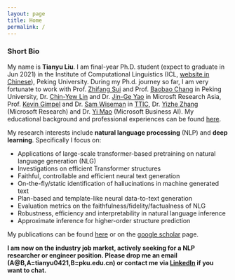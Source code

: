 ```yaml
---
layout: page
title: Home
permalink: /
---
```

### Short Bio 
My name is **Tianyu Liu**. I am final-year Ph.D. student (expect to graduate in Jun 2021) in the Institute of Computational Linguistics (ICL, [website in Chinese](http://icl.pku.edu.cn/)), Peking University. During my Ph.d. journey so far, I am very fortunate to work with Prof. [Zhifang Sui](https://icl.pku.edu.cn/cy/szf/ywb/index.htm) and Prof. [Baobao Chang](https://eecs.pku.edu.cn/info/1501/6756.htm) in Peking University, Dr. [Chin-Yew Lin](https://www.microsoft.com/en-us/research/people/cyl/) and Dr. [Jin-Ge Yao](https://www.semanticscholar.org/author/Jin-Ge-Yao/145949061) in Microsft Research Asia, Prof. [Kevin Gimpel](https://ttic.uchicago.edu/~kgimpel/) and Dr. [Sam Wiseman](https://swiseman.github.io/) in [TTIC](https://www.ttic.edu/), Dr. [Yizhe Zhang](https://dreasysnail.github.io/) (Microsoft Research) and Dr. [Yi Mao](https://www.microsoft.com/en-us/research/people/maoyi/) (Microsoft Business AI). My educational background and professional experiences can be found [here](/about).

My research interests include **natural language processing** (NLP) and **deep learning**. Specifically I focus on:
- Applications of large-scale transformer-based pretraining on natural language generation (NLG)
- Investigations on efficient Transformer structures
- Faithful, controllable and efficient neural text generation
- On-the-fly/static identification of hallucinations in machine generated text
- Plan-based and template-like neural data-to-text generation
- Evaluation metrics on the faithfulness/fidelity/factualness of NLG
- Robustness, efficiency and interpretability in natural language inference
- Approximate inference for higher-order structure prediction

My publications can be found [here](/publications) or on the [google scholar](https://scholar.google.com/citations?user=6hHbBwwAAAAJ) page.

**I am now on the industry job market, actively seeking for a NLP researcher or engineer position. Please drop me an email (A@B,A=tianyu0421,B=pku.edu.cn) or contact me via [LinkedIn](https://www.linkedin.com/in/tianyu-liu-28013a142/) if you want to chat.**

